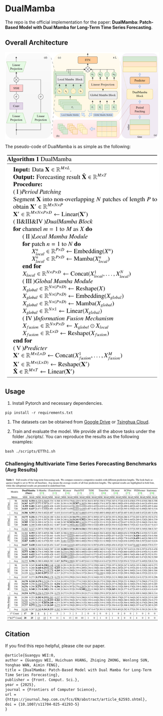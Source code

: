 # DualMamba

The repo is the official implementation for the paper: **DualMamba: Patch-Based Model with Dual Mamba for Long-Term Time Series Forecasting**.


## Overall Architecture

<p align="center">
<img src="./figs/architecture.png" alt="" align=center />
</p>

The pseudo-code of DualMamba is as simple as the following:

<p align="center">
<img src="./figs/algorithm.png" alt="" align=center />
</p>

## Usage 

1. Install Pytorch and necessary dependencies.

```
pip install -r requirements.txt
```

1. The datasets can be obtained from [Google Drive](https://drive.google.com/file/d/1l51QsKvQPcqILT3DwfjCgx8Dsg2rpjot/view?usp=drive_link) or [Tsinghua Cloud](https://cloud.tsinghua.edu.cn/f/2ea5ca3d621e4e5ba36a/).

2. Train and evaluate the model. We provide all the above tasks under the folder ./scripts/. You can reproduce the results as the following examples:

```
bash ./scripts/ETTh1.sh
```


### Challenging Multivariate Time Series Forecasting Benchmarks (Avg Results)

<p align="center">
<img src="./figs/main_results.png" alt="" align=center />
</p>


## Citation

If you find this repo helpful, please cite our paper. 

```
@article{Guangyu WEI:0,
author = {Guangyu WEI, Huichuan HUANG, Zhiqing ZHONG, Wenlong SUN, Yonghao WAN, Aimin FENG},
title = {DualMamba: Patch-Based Model with Dual Mamba for Long-Term Time Series Forecasting},
publisher = {Front. Comput. Sci.},
year = {2025},
journal = {Frontiers of Computer Science},
url = {https://journal.hep.com.cn/fcs/EN/abstract/article_62593.shtml},
doi = {10.1007/s11704-025-41293-5}
}
```
